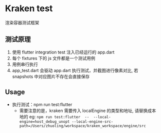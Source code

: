 # Kraken test

渲染容器测试框架

## 测试原理

1. 使用 flutter integration test 注入已经运行的 app.dart
2. 每个 fixtures 下的 js 文件都是一个测试用例
3. 用例串行执行
4. app_test.dart 会驱动 app.dart 执行测试，并截图进行像素对比, 若 snapshots 中对应图片不存在会直接保存

## Usage

- 执行测试：npm run test:flutter
  - 需要注意的是，kraken 需要传入 localEngine 的类型和地址, 请替换成本地的 eg:
  `npm run test:flutter  --  --local-engine=host_debug_unopt --local-engine-src-path=/Users/zhuoling/workspace/kraken_workspace/engine/src`
